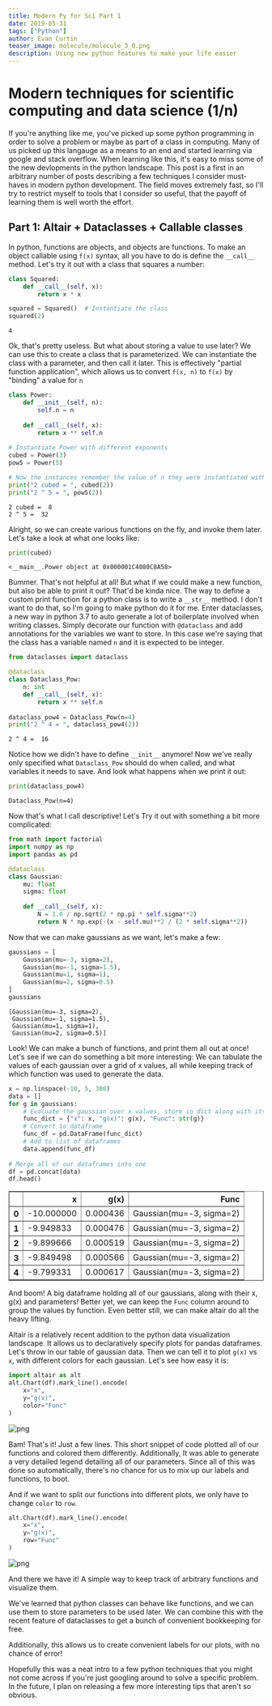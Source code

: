 ```yaml
---
title: Modern Py for Sci Part 1
date: 2019-05-31
tags: ["Python"]
author: Evan Curtin
teaser_image: molecule/molecule_3_0.png
description: Using new python features to make your life easier
---
```


# Modern techniques for scientific computing and data science (1/n)

If you're anything like me, you've picked up some python programming in order to solve a problem or maybe as part of a class in computing. Many of us picked up this langauge as a means to an end and started learning via google and stack overflow. When learning like this, it's easy to miss some of the new devlopments in the python landscape. This post is a first in an arbitrary number of posts describing a few techniques I consider must-haves in modern python development. The field moves extremely fast, so I'll try to restrict myself to tools that I consider so useful, that the payoff of learning them is well worth the effort.

## Part 1: Altair + Dataclasses + Callable classes

In python, functions are objects, and objects are functions. To make an object 
callable using `f(x)` syntax, all you have to do is define the `__call__` method.
Let's try it out with a class that squares a number:


```python
class Squared:
    def __call__(self, x):
        return x * x

squared = Squared()  # Instantiate the class
squared(2)
```




    4



Ok, that's pretty useless. But what about storing a value to use later? We can
use this to create a class that is parameterized. We can instantiate the class
with a parameter, and then call it later. This is effectively "partial function application", which allows us to convert `f(x, n)` to `f(x)` by "binding" a value for `n`


```python
class Power:
    def __init__(self, n):
        self.n = n
    
    def __call__(self, x):
        return x ** self.n
    
# Instantiate Power with different exponents
cubed = Power(3)
pow5 = Power(5)

# Now the instances remember the value of n they were instantiated with
print("2 cubed = ", cubed(2))
print("2 ^ 5 = ", pow5(2))
```

    2 cubed =  8
    2 ^ 5 =  32
    

Alright, so we can create various functions on the fly, and invoke them later. 
Let's take a look at what one looks like:


```python
print(cubed)
```

    <__main__.Power object at 0x000001C4080C8A58>
    

Bummer. That's not helpful at all! But what if we could make a new function,
but also be able to print it out? That'd be kinda nice. The way to define a 
custom print function for a python class is to write a `__str__` method. 
I don't want to do that, so I'm going to make python do it for me. 
Enter dataclasses, a new way in python 3.7 to auto generate a lot of 
boilerplate involved when writing classes. Simply decorate our function
with `@dataclass` and add annotations for the variables we want to store. 
In this case we're saying that the class has a variable named `n` and it is
expected to be integer. 


```python
from dataclasses import dataclass

@dataclass
class Dataclass_Pow:
    n: int
    def __call__(self, x):
        return x ** self.n
    
dataclass_pow4 = Dataclass_Pow(n=4)
print("2 ^ 4 = ", dataclass_pow4(2))
```

    2 ^ 4 =  16
    

Notice how we didn't have to define `__init__` anymore! Now we've really only specified
what `Dataclass_Pow` should do when called, and what variables it needs to save. And
look what happens when we print it out:


```python
print(dataclass_pow4)
```

    Dataclass_Pow(n=4)
    

Now that's what I call descriptive! Let's Try it out with something a bit more complicated:


```python
from math import factorial
import numpy as np
import pandas as pd

@dataclass
class Gaussian:
    mu: float
    sigma: float
        
    def __call__(self, x):
        N = 1.0 / np.sqrt(2 * np.pi * self.sigma**2)
        return N * np.exp(-(x - self.mu)**2 / (2 * self.sigma**2))
```

Now that we can make gaussians as we want, let's make a few:


```python
gaussians = [
    Gaussian(mu=-3, sigma=2),
    Gaussian(mu=-1, sigma=1.5),
    Gaussian(mu=1, sigma=1),
    Gaussian(mu=2, sigma=0.5)
]
gaussians
```




    [Gaussian(mu=-3, sigma=2),
     Gaussian(mu=-1, sigma=1.5),
     Gaussian(mu=1, sigma=1),
     Gaussian(mu=2, sigma=0.5)]



Look! We can make a bunch of functions, and print them all out at once! Let's see if we 
can do something a bit more interesting: We can tabulate the values of each
gaussian over a grid of x values, all while keeping track of which function was
used to generate the data.


```python
x = np.linspace(-10, 5, 300)
data = []
for g in gaussians:
    # Evaluate the gaussian over x values, store in dict along with its name
    func_dict = {"x": x, "g(x)": g(x), "Func": str(g)}
    # Convert to dataframe
    func_df = pd.DataFrame(func_dict)
    # Add to list of dataframes
    data.append(func_df)
    
# Merge all of our dataframes into one
df = pd.concat(data)
df.head()
```




<div>
<style scoped>
    .dataframe tbody tr th:only-of-type {
        vertical-align: middle;
    }

    .dataframe tbody tr th {
        vertical-align: top;
    }

    .dataframe thead th {
        text-align: right;
    }
</style>
<table border="1" class="dataframe">
  <thead>
    <tr style="text-align: right;">
      <th></th>
      <th>x</th>
      <th>g(x)</th>
      <th>Func</th>
    </tr>
  </thead>
  <tbody>
    <tr>
      <th>0</th>
      <td>-10.000000</td>
      <td>0.000436</td>
      <td>Gaussian(mu=-3, sigma=2)</td>
    </tr>
    <tr>
      <th>1</th>
      <td>-9.949833</td>
      <td>0.000476</td>
      <td>Gaussian(mu=-3, sigma=2)</td>
    </tr>
    <tr>
      <th>2</th>
      <td>-9.899666</td>
      <td>0.000519</td>
      <td>Gaussian(mu=-3, sigma=2)</td>
    </tr>
    <tr>
      <th>3</th>
      <td>-9.849498</td>
      <td>0.000566</td>
      <td>Gaussian(mu=-3, sigma=2)</td>
    </tr>
    <tr>
      <th>4</th>
      <td>-9.799331</td>
      <td>0.000617</td>
      <td>Gaussian(mu=-3, sigma=2)</td>
    </tr>
  </tbody>
</table>
</div>



And boom! A big dataframe holding all of our gaussians, along with their x, g(x) and parameters! Better yet, we can keep the `Func` column around to group the values by
function. Even better still, we can make altair do all the heavy lifting.

Altair is a relatively recent addition to the python data visualization landscape. 
It allows us to declaratively specify plots for pandas dataframes. 
Let's throw in our table of gaussian data. Then we can tell it to plot
`g(x)` vs `x`, with different colors for each gaussian. Let's see how easy 
it is:


```python
import altair as alt
alt.Chart(df).mark_line().encode(
    x="x",
    y="g(x)",
    color="Func"
)
```




![png](modern-py-for-sci-1_17_0.png)



Bam! That's it! Just a few lines. This short snippet of code plotted
all of our functions and colored them differently. Additionally, It was able
to generate a very detailed legend detailing all of our parameters. Since
all of this was done so automatically, there's no chance for us to mix up 
our labels and functions, to boot.

And if we want to split our functions into different plots, we
only have to change `color` to `row`.


```python
alt.Chart(df).mark_line().encode(
    x="x",
    y="g(x)",
    row="Func"
)
```




![png](modern-py-for-sci-1_19_0.png)



And there we have it! A simple way to keep track of arbitrary
functions and visualize them. 

We've learned that python classes can behave like functions, and we can
use them to store parameters to be used later. We can combine this with the
recent feature of dataclasses to get a bunch of convenient bookkeeping for free.

Additionally, this allows us to create convenient labels for our plots, with 
no chance of error!

Hopefully this was a neat intro to a few python techniques that you might
not come across if you're just googling around to solve a specific problem. 
In the future, I plan on releasing a few more interesting tips that 
aren't so obvious.


